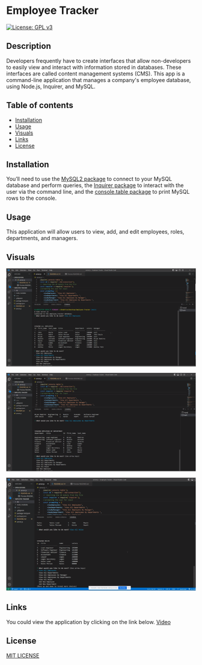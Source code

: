 # Employee Tracker
[![License: GPL v3](https://img.shields.io/badge/license-MIT-red)](https://www.gnu.org/licenses/gpl-3.0)
## Description
Developers frequently have to create interfaces that allow non-developers to easily view and interact with information stored in databases. These interfaces are called content management systems (CMS). This app is a command-line application that manages a company's employee database, using Node.js, Inquirer, and MySQL.
## Table of contents

* [Installation](#Installation)
* [Usage](#Usage)
* [Visuals](#Visuals)
* [Links](#Link)
* [License](#License)
## Installation
You’ll need to use the [MySQL2 package](https://www.npmjs.com/package/mysql2) to connect to your MySQL database and perform queries, the [Inquirer package](https://www.npmjs.com/package/inquirer/v/8.2.4) to interact with the user via the command line, and the [console.table package](https://www.npmjs.com/package/console.table) to print MySQL rows to the console.

## Usage
This application will allow users to view, add, and edit employees, roles, departments, and managers.

## Visuals
![This is an image](./assets/Screenshot%20(31).png)

![This is an image](./assets/Screenshot%20(32).png)

![This is an image](./assets/Screenshot%20(33).png)



## Links 
You could view the application by clicking on the link below. 
[Video](https://drive.google.com/file/d/1QcudlB1FQCZHBkYEhjzh4UMDD8iPPiTV/view)

## License
[MIT LICENSE](https://raw.githubusercontent.com/Ruskin20/Employee-tracker/master/LICENSE)

